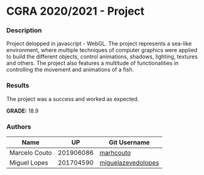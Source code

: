 # CGRA 2020/2021 - Project

### Description
Project delopped in javascript - WebGL. The project represents a sea-like environment, where multiple techniques of computer graphics were applied to build the different objects, control animations, shadows, lighting, textures and others.
The project also features a multitude of functionalities in controlling the movement and animations of a fish.

### Results
The project was a success and worked as expected.

**GRADE:** 18.9

### Authors

Name | UP | Git Username |
-----|----|--------------|
Marcelo Couto | 201906086 | [marhcouto](https://github.com/marhcouto)
Miguel Lopes | 201704590 | [miguelazevedolopes](https://github.com/miguelazevedolopes)
